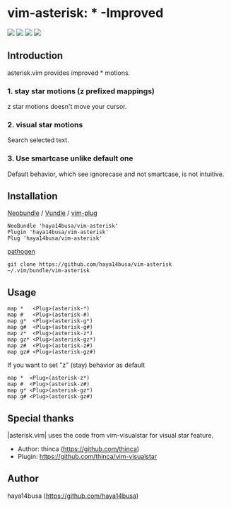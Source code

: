 vim-asterisk: * -Improved
========================
[![](http://img.shields.io/github/tag/haya14busa/vim-asterisk.svg)](https://github.com/haya14busa/vim-asterisk/releases)
[![](http://img.shields.io/github/issues/haya14busa/vim-asterisk.svg)](https://github.com/haya14busa/vim-asterisk/issues)
[![](http://img.shields.io/badge/license-MIT-blue.svg)](LICENSE)
[![](http://img.shields.io/badge/doc-%3Ah%20asterisk.txt-red.svg)](doc/asterisk.txt)

Introduction
------------

asterisk.vim provides improved * motions.

### 1. stay star motions (z prefixed mappings)
z star motions doesn't move your cursor.

### 2. visual star motions
Search selected text.

### 3. Use smartcase unlike default one
Default behavior, which see ignorecase and not smartcase, is not intuitive.

Installation
------------

[Neobundle](https://github.com/Shougo/neobundle.vim) / [Vundle](https://github.com/gmarik/Vundle.vim) / [vim-plug](https://github.com/junegunn/vim-plug)

```vim
NeoBundle 'haya14busa/vim-asterisk'
Plugin 'haya14busa/vim-asterisk'
Plug 'haya14busa/vim-asterisk'
```

[pathogen](https://github.com/tpope/vim-pathogen)

```
git clone https://github.com/haya14busa/vim-asterisk ~/.vim/bundle/vim-asterisk
```

Usage
-----

```vim
map *   <Plug>(asterisk-*)
map #   <Plug>(asterisk-#)
map g*  <Plug>(asterisk-g*)
map g#  <Plug>(asterisk-g#)
map z*  <Plug>(asterisk-z*)
map gz* <Plug>(asterisk-gz*)
map z#  <Plug>(asterisk-z#)
map gz# <Plug>(asterisk-gz#)
```

If you want to set "z" (stay) behavior as default

```vim
map *  <Plug>(asterisk-z*)
map #  <Plug>(asterisk-z#)
map g* <Plug>(asterisk-gz*)
map g# <Plug>(asterisk-gz#)
```

Special thanks
--------------
|asterisk.vim| uses the code from vim-visualstar for visual star feature.

- Author: thinca (https://github.com/thinca)
- Plugin: https://github.com/thinca/vim-visualstar

Author
------
haya14busa (https://github.com/haya14busa)

